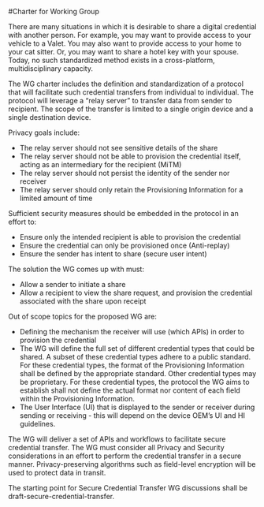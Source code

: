 #Charter for Working Group

There are many situations in which it is desirable to share a digital credential with another person. For example, you may want to provide access to your vehicle to a Valet. You may also want to provide access to your home to your cat sitter. Or, you may want to share a hotel key with your spouse. Today, no such standardized method exists in a cross-platform, multidisciplinary capacity. 

The WG charter includes the definition and standardization of a protocol that will facilitate such credential transfers from individual to individual. The protocol will leverage a “relay server” to transfer data from sender to recipient. The scope of the transfer is limited to a single origin device and a single destination device.

Privacy goals include:

- The relay server should not see sensitive details of the share
- The relay server should not be able to provision the credential itself, acting as an intermediary for the recipient (MiTM)
- The relay server should not persist the identity of the sender nor receiver
- The relay server should only retain the Provisioning Information for a limited amount of time

Sufficient security measures should be embedded in the protocol in an effort to:

- Ensure only the intended recipient is able to provision the credential
- Ensure the credential can only be provisioned once (Anti-replay)
- Ensure the sender has intent to share (secure user intent)

The solution the WG comes up with must:

- Allow a sender to initiate a share
- Allow a recipient to view the share request, and provision the credential associated with the share upon receipt

Out of scope topics for the proposed WG are:

- Defining the mechanism the receiver will use (which APIs) in order to provision the credential
- The WG will define the full set of different credential types that could be shared. A subset of these credential types adhere to a public standard. For these credential types, the format of the Provisioning Information shall be defined by the appropriate standard. Other credential types may be proprietary. For these credential types, the protocol the WG aims to establish shall not define the actual format nor content of each field within the Provisioning Information.
- The User Interface (UI) that is displayed to the sender or receiver during sending or receiving - this will depend on the device OEM’s UI and HI guidelines.

The WG will deliver a set of APIs and workflows to facilitate secure credential transfer. The WG must consider all Privacy and Security considerations in an effort to perform the credential transfer in a secure manner. Privacy-preserving algorithms such as field-level encryption will be used to protect data in transit.

The starting point for Secure Credential Transfer WG discussions shall be draft-secure-credential-transfer.
